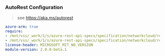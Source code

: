 ### AutoRest Configuration

> see https://aka.ms/autorest

``` yaml
azure-arm: true
require:
- /mnt/vss/_work/1/s/azure-rest-api-specs/specification/networkcloud/resource-manager/readme.md
- /mnt/vss/_work/1/s/azure-rest-api-specs/specification/networkcloud/resource-manager/readme.go.md
license-header: MICROSOFT_MIT_NO_VERSION
module-version: 2.0.0-beta.1
```